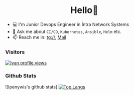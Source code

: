 <h1 align="center">Hello👋</h1>

- 💻 I'm Junior Devops Engineer in İntra Network Systems
- 💬 Ask me about `CI/CD`, `Kubernetes`, `Ansible`, `Helm` etc.
- 📫  Reach me in: [tg://](https://t.me/nasirovusuf), [Mail](yusuf.nasiroff@gmail.com)


### Visitors
[![Ivan profile views](https://u8views.com/api/v1/github/profiles/79116651/views/day-week-month-total-count.svg)](https://u8views.com/github/IvanRezv)

### Github Stats
![Ipenywis's github stats] [![Top Langs](https://github-readme-stats.vercel.app/api/top-langs/?username=IvanRezv&layout=compact)](https://github.com/anuraghazra/github-readme-stats)


<!---
ysfnsrv/ysfnsrv is a ✨ special ✨ repository because its `README.md` (this file) appears on your GitHub profile.
You can click the Preview link to take a look at your changes.
--->
